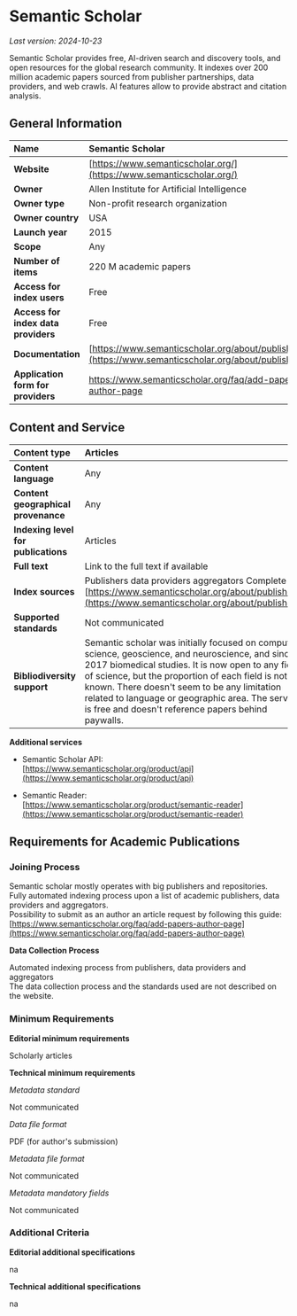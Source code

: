 # Semantic Scholar

*Last version: 2024-10-23*

Semantic Scholar provides free, AI-driven search and discovery tools, and open resources for the global research community. It indexes over 200 million academic papers sourced from publisher partnerships, data providers, and web crawls. AI features allow to provide abstract and citation analysis.

## General Information

| Name | Semantic Scholar |
| :---- | :---- |
| **Website** | [https://www.semanticscholar.org/](https://www.semanticscholar.org/) |
| **Owner** | Allen Institute for Artificial Intelligence |
| **Owner type** | Non-profit research organization |
| **Owner country** | USA |
| **Launch year** | 2015 |
| **Scope** | Any |
| **Number of items** | 220 M academic papers  |
| **Access for index users** | Free |
| **Access for index data providers** | Free |
| **Documentation** | [https://www.semanticscholar.org/about/publishers](https://www.semanticscholar.org/about/publishers) |
| **Application form for providers** | https://www.semanticscholar.org/faq/add-papers-author-page |

## Content and Service

| Content type | Articles |
| :---- | :---- |
| **Content language** | Any |
| **Content geographical provenance** | Any |
| **Indexing level for publications** | Articles |
| **Full text** | Link to the full text if available |
| **Index sources** | Publishers data providers aggregators Complete list: [https://www.semanticscholar.org/about/publishers](https://www.semanticscholar.org/about/publishers)  |
| **Supported standards** | Not communicated |
| **Bibliodiversity support** | Semantic scholar was initially focused on computer science, geoscience, and neuroscience, and since 2017 biomedical studies. It is now open to any field of science, but the proportion of each field is not known. There doesn't seem to be any limitation related to language or geographic area. The service is free and doesn't reference papers behind paywalls. |

**Additional services**

* Semantic Scholar API:  
  [https://www.semanticscholar.org/product/api](https://www.semanticscholar.org/product/api)   
    
* Semantic Reader:  
  [https://www.semanticscholar.org/product/semantic-reader](https://www.semanticscholar.org/product/semantic-reader) 

## Requirements for Academic Publications

### Joining Process

Semantic scholar mostly operates with big publishers and repositories.  
Fully automated indexing process upon a list of academic publishers, data providers and aggregators.  
Possibility to submit as an author an article request by following this guide:  
[https://www.semanticscholar.org/faq/add-papers-author-page](https://www.semanticscholar.org/faq/add-papers-author-page)

**Data Collection Process**

Automated indexing process from publishers, data providers and aggregators  
The data collection process and the standards used are not described on the website.

### Minimum Requirements

**Editorial minimum requirements**

Scholarly articles

**Technical minimum requirements**

*Metadata standard*

Not communicated

*Data file format*

PDF (for author's submission)

*Metadata file format*

Not communicated

*Metadata mandatory fields*

Not communicated

### Additional Criteria

**Editorial additional specifications**

na

**Technical additional specifications**

na

